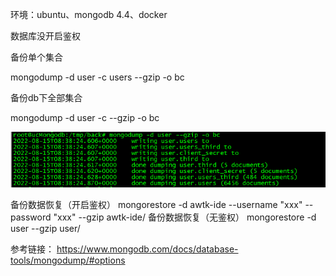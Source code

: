 环境：ubuntu、mongodb 4.4、docker

数据库没开启鉴权

备份单个集合

mongodump -d user -c users --gzip -o bc

备份db下全部集合

mongodump -d user -c --gzip -o bc

![](./jpg/企业微信截图_16605535659036.png)


备份数据恢复（开启鉴权）
mongorestore -d awtk-ide --username "xxx" --password "xxx" --gzip awtk-ide/
备份数据恢复（无鉴权）
mongorestore -d user --gzip user/


参考链接：
https://www.mongodb.com/docs/database-tools/mongodump/#options